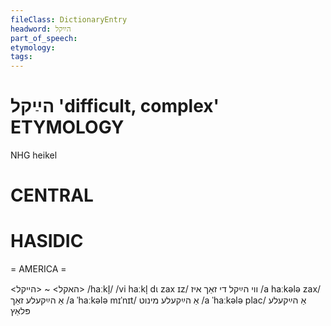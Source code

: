 ```yaml
---
fileClass: DictionaryEntry
headword: הײַקל
part_of_speech: 
etymology: 
tags: 
---
```

הײַקל
'difficult, complex'
ETYMOLOGY
===========
NHG heikel

CENTRAL
========

HASIDIC
=======
= AMERICA = 

<האקל>  ~ <הייקל>
/haːkl̩/
/vi haːkl̩ dɩ zax ɪz/ ווי הײַקל די זאַך איז
/a haːkələ zax/ אַ הײַקעלע זאַך
/a ˈhaːkələ mɪˈnɪt/ אַ הײַקעלע מינוט
/a ˈhaːkələ plac/ אַ הײַקעלע פּלאַץ